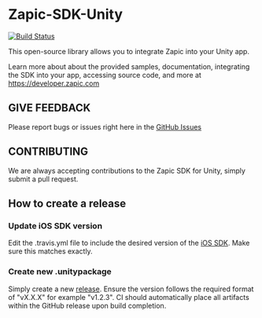 # Zapic-SDK-Unity

[![Build Status](https://travis-ci.org/ZapicInc/Zapic-SDK-Unity.svg?branch=master)](https://travis-ci.org/ZapicInc/Zapic-SDK-Unity)

This open-source library allows you to integrate Zapic into your Unity app.

Learn more about about the provided samples, documentation, integrating the SDK into your app, accessing source code, and more at https://developer.zapic.com

GIVE FEEDBACK
-------------
Please report bugs or issues right here in the [GitHub Issues](https://github.com/ZapicInc/Zapic-SDK-Unity/issues)

CONTRIBUTING
-------------
We are always accepting contributions to the Zapic SDK for Unity, simply submit a pull request.

How to create a release
-------------

### Update iOS SDK version

Edit the .travis.yml file to include the desired version of the [iOS SDK](https://github.com/ZapicInc/Zapic-SDK-iOS). Make sure this matches exactly.

### Create new .unitypackage

Simply create a new [release](https://github.com/ZapicInc/Zapic-SDK-Unity/releases). Ensure the version follows the required format of "vX.X.X" for example "v1.2.3". CI should automatically place all artifacts within the GitHub release upon build completion.

